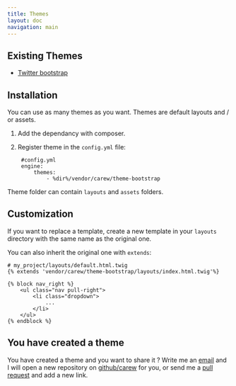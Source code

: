 ```yaml
---
title: Themes
layout: doc
navigation: main
---
```


Existing Themes
---------------

* [Twitter bootstrap](http://github.com/carew/theme-bootstrap/)

Installation
------------

You can use as many themes as you want.
Themes are default layouts and / or assets.

1. Add the dependancy with composer.

1. Register theme in the `config.yml` file:

        #config.yml
        engine:
            themes:
                - %dir%/vendor/carew/theme-bootstrap

Theme folder can contain `layouts` and `assets` folders.

Customization
-------------

If you want to replace a template, create a new template in your `layouts`
directory with the same name as the original one.

You can also inherit the original one with `extends`:

    # my_project/layouts/default.html.twig
    {% extends 'vendor/carew/theme-bootstrap/layouts/index.html.twig'%}

    {% block nav_right %}
        <ul class="nav pull-right">
            <li class="dropdown">
                ...
            </li>
        </ul>
    {% endblock %}

You have created a theme
------------------------

You have created a theme and you want to share it ?
Write me an [email](mailto:lyrixx@lyrixx.info) and I will open a new repository on
[github/carew](https://github.com/carew) for you, or send me a
[pull request](https://github.com/carew/carew.github.com/edit/master/_carew/pages/themes.md)
and add a new link.
